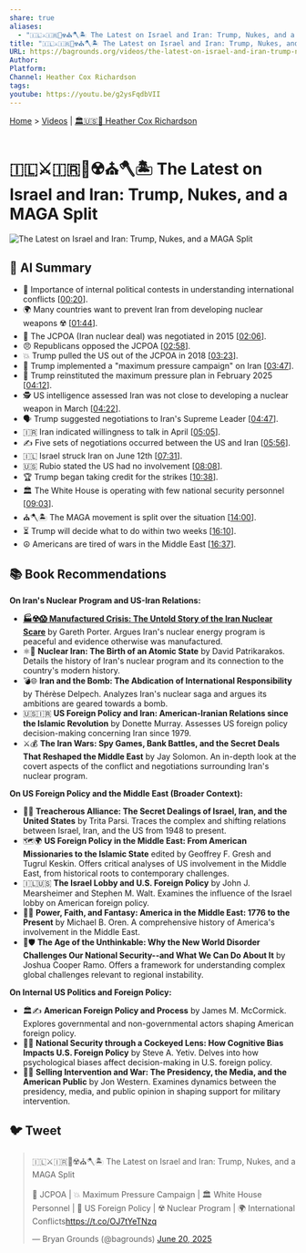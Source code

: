 ```yaml
---
share: true
aliases:
  - "🇮🇱⚔️🇮🇷👹☢️⛪🪓🏝️ The Latest on Israel and Iran: Trump, Nukes, and a MAGA Split"
title: "🇮🇱⚔️🇮🇷👹☢️⛪🪓🏝️ The Latest on Israel and Iran: Trump, Nukes, and a MAGA Split"
URL: https://bagrounds.org/videos/the-latest-on-israel-and-iran-trump-nukes-and-a-maga-split
Author: 
Platform: 
Channel: Heather Cox Richardson
tags: 
youtube: https://youtu.be/g2ysFqdbVII
---
```

[Home](../index.md) > [Videos](./index.md) | [🏛️🇺🇸📖 Heather Cox Richardson](../people/heather-cox-richardson.md)  
# 🇮🇱⚔️🇮🇷👹☢️⛪🪓🏝️ The Latest on Israel and Iran: Trump, Nukes, and a MAGA Split  
![The Latest on Israel and Iran: Trump, Nukes, and a MAGA Split](https://youtu.be/g2ysFqdbVII)  
  
## 🤖 AI Summary  
* 📢 Importance of internal political contests in understanding international conflicts \[[00:20](http://www.youtube.com/watch?v=g2ysFqdbVII&t=20)\].  
* 🌍 Many countries want to prevent Iran from developing nuclear weapons ☢️ \[[01:44](http://www.youtube.com/watch?v=g2ysFqdbVII&t=104)\].  
* 🤝 The JCPOA (Iran nuclear deal) was negotiated in 2015 \[[02:06](http://www.youtube.com/watch?v=g2ysFqdbVII&t=126)\].  
* 😠 Republicans opposed the JCPOA \[[02:58](http://www.youtube.com/watch?v=g2ysFqdbVII&t=178)\].  
* 💥 Trump pulled the US out of the JCPOA in 2018 \[[03:23](http://www.youtube.com/watch?v=g2ysFqdbVII&t=203)\].  
* 🎯 Trump implemented a "maximum pressure campaign" on Iran \[[03:47](http://www.youtube.com/watch?v=g2ysFqdbVII&t=227)\].  
* 🔄 Trump reinstituted the maximum pressure plan in February 2025 \[[04:12](http://www.youtube.com/watch?v=g2ysFqdbVII&t=252)\].  
* 🕵️ US intelligence assessed Iran was not close to developing a nuclear weapon in March \[[04:22](http://www.youtube.com/watch?v=g2ysFqdbVII&t=262)\].  
* 🗣️ Trump suggested negotiations to Iran's Supreme Leader \[[04:47](http://www.youtube.com/watch?v=g2ysFqdbVII&t=287)\].  
* 🇮🇷 Iran indicated willingness to talk in April \[[05:05](http://www.youtube.com/watch?v=g2ysFqdbVII&t=305)\].  
* ✍️ Five sets of negotiations occurred between the US and Iran \[[05:56](http://www.youtube.com/watch?v=g2ysFqdbVII&t=356)\].  
* 🇮🇱 Israel struck Iran on June 12th \[[07:31](http://www.youtube.com/watch?v=g2ysFqdbVII&t=451)\].  
* 🇺🇸 Rubio stated the US had no involvement \[[08:08](http://www.youtube.com/watch?v=g2ysFqdbVII&t=488)\].  
* 🏆 Trump began taking credit for the strikes \[[10:38](http://www.youtube.com/watch?v=g2ysFqdbVII&t=638)\].  
* 🏛️ The White House is operating with few national security personnel \[[09:03](http://www.youtube.com/watch?v=g2ysFqdbVII&t=543)\].  
* ⛪🪓🏝️ The MAGA movement is split over the situation \[[14:00](http://www.youtube.com/watch?v=g2ysFqdbVII&t=840)\].  
* ⏳ Trump will decide what to do within two weeks \[[16:10](http://www.youtube.com/watch?v=g2ysFqdbVII&t=970)\].  
* ☮️ Americans are tired of wars in the Middle East \[[16:37](http://www.youtube.com/watch?v=g2ysFqdbVII&t=997)\].  
  
## 📚 Book Recommendations  
**On Iran's Nuclear Program and US-Iran Relations:**  
- **[🏭☢️😱 Manufactured Crisis: The Untold Story of the Iran Nuclear Scare](../books/manufactured-crisis-the-untold-story-of-the-iran-nuclear-scare.md)** by Gareth Porter. Argues Iran's nuclear energy program is peaceful and evidence otherwise was manufactured.  
- ⚛️📜 **Nuclear Iran: The Birth of an Atomic State** by David Patrikarakos. Details the history of Iran's nuclear program and its connection to the country's modern history.  
- 💣🌐 **Iran and the Bomb: The Abdication of International Responsibility** by Thérèse Delpech. Analyzes Iran's nuclear saga and argues its ambitions are geared towards a bomb.  
- 🇺🇸🇮🇷 **US Foreign Policy and Iran: American-Iranian Relations since the Islamic Revolution** by Donette Murray. Assesses US foreign policy decision-making concerning Iran since 1979.  
- ⚔️💰 **The Iran Wars: Spy Games, Bank Battles, and the Secret Deals That Reshaped the Middle East** by Jay Solomon. An in-depth look at the covert aspects of the conflict and negotiations surrounding Iran's nuclear program.  
  
**On US Foreign Policy and the Middle East (Broader Context):**  
- 🤝🤫 **Treacherous Alliance: The Secret Dealings of Israel, Iran, and the United States** by Trita Parsi. Traces the complex and shifting relations between Israel, Iran, and the US from 1948 to present.  
- 🗺️🌍 **US Foreign Policy in the Middle East: From American Missionaries to the Islamic State** edited by Geoffrey F. Gresh and Tugrul Keskin. Offers critical analyses of US involvement in the Middle East, from historical roots to contemporary challenges.  
- 🇮🇱🇺🇸 **The Israel Lobby and U.S. Foreign Policy** by John J. Mearsheimer and Stephen M. Walt. Examines the influence of the Israel lobby on American foreign policy.  
- 🙏✨ **Power, Faith, and Fantasy: America in the Middle East: 1776 to the Present** by Michael B. Oren. A comprehensive history of America's involvement in the Middle East.  
- 🤯🛡️ **The Age of the Unthinkable: Why the New World Disorder Challenges Our National Security--and What We Can Do About It** by Joshua Cooper Ramo. Offers a framework for understanding complex global challenges relevant to regional instability.  
  
**On Internal US Politics and Foreign Policy:**  
- 🏛️✍️ **American Foreign Policy and Process** by James M. McCormick. Explores governmental and non-governmental actors shaping American foreign policy.  
- 🧐🧠 **National Security through a Cockeyed Lens: How Cognitive Bias Impacts U.S. Foreign Policy** by Steve A. Yetiv. Delves into how psychological biases affect decision-making in U.S. foreign policy.  
- 📢📰 **Selling Intervention and War: The Presidency, the Media, and the American Public** by Jon Western. Examines dynamics between the presidency, media, and public opinion in shaping support for military intervention.  
  
## 🐦 Tweet  
<blockquote class="twitter-tweet" data-theme="dark"><p lang="en" dir="ltr">🇮🇱⚔️🇮🇷👹☢️⛪🪓🏝️ The Latest on Israel and Iran: Trump, Nukes, and a MAGA Split<br><br>🤝 JCPOA | 💥 Maximum Pressure Campaign | 🏛️ White House Personnel | 📰 US Foreign Policy | ☢️ Nuclear Program | 🌍 International Conflicts<a href="https://t.co/OJ7tYeTNzq">https://t.co/OJ7tYeTNzq</a></p>&mdash; Bryan Grounds (@bagrounds) <a href="https://twitter.com/bagrounds/status/1936187716787748915?ref_src=twsrc%5Etfw">June 20, 2025</a></blockquote> <script async src="https://platform.twitter.com/widgets.js" charset="utf-8"></script>